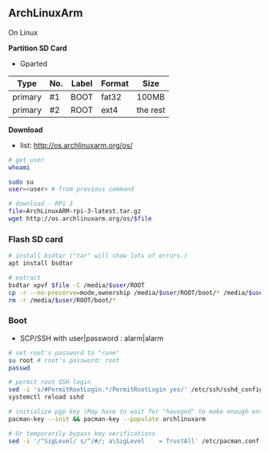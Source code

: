 ArchLinuxArm
---

On Linux

**Partition SD Card**
- Gparted

| Type    | No. | Label | Format | Size     |
|---------|-----|-------|--------|----------|
| primary | #1  | BOOT  | fat32  | 100MB    |
| primary | #2  | ROOT  | ext4   | the rest |

**Download**
- list: http://os.archlinuxarm.org/os/
```sh
# get user
whoami

sudo su
user=<user> # from previous command

# download - RPi 3
file=ArchLinuxARM-rpi-3-latest.tar.gz
wget http://os.archlinuxarm.org/os/$file
```

### Flash SD card
```sh
# install bsdtar ("tar" will show lots of errors.)
apt install bsdtar

# extract
bsdtar xpvf $file -C /media/$user/ROOT
cp -r --no-preserve=mode,ownership /media/$user/ROOT/boot/* /media/$user/BOOT
rm -r /media/$user/ROOT/boot/*
```

### Boot
- SCP/SSH with user|password : alarm|alarm
```sh
# set root's password to "rune"
su root # root's password: root
passwd

# permit root SSH login
sed -i 's/#PermitRootLogin.*/PermitRootLogin yes/' /etc/ssh/sshd_config
systemctl reload sshd

# initialize pgp key (May have to wait for "haveged" to make enough entropy.)
pacman-key --init && pacman-key --populate archlinuxarm

# Or temporarily bypass key verifications
sed -i '/^SigLevel/ s/^/#/; a\SigLevel    = TrustAll' /etc/pacman.conf
```
